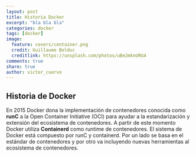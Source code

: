 ```yaml
---
layout: post
title: Historia Docker
excerpt: "bla bla bla"
categories: docker
tags: [docker]
image:
  feature: covers/container.png
  credit: Guillaume Bolduc
  creditlink: https://unsplash.com/photos/uBe2mknURG4
comments: true
share: true
author: victor_cuervo
---
```




## Historia de Docker

En 2015 Docker dona la implementación de contenedores conocida como **runC** a la Open Container Initiative (OCI) para ayudar a la estandarización y extensión del ecosistema de contenedores.
A partir de este momento Docker utiliza **Containerd** como runtime de contenedores.
El sistema de Docker está compuesto por runC y containerd. Por un lado se basa en el estándar de contenedores y por otro va incluyendo nuevas herramientas al ecosistema de contenedores.
